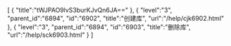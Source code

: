 [
	{
		"title":"tWJPAO9lvS3burKJvQn6JA=="
	},
	{
		"level":"3",
		"parent_id":"6894",
		"id":"6902",
		"title":"创建库",
		"url":"/help/cjk6902.html"
	},
	{
		"level":"3",
		"parent_id":"6894",
		"id":"6903",
		"title":"删除库",
		"url":"/help/sck6903.html"
	}
]
